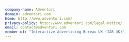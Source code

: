 ```yaml
---
company-name: ADventori
domain: adventori.com
home: http://www.adventori.com/
privacy-policy: http://www.adventori.com/legal-notice/
email: contact@adventori.com
member-of: "Interactive Advertising Bureau UK (IAB UK)"
---
```




